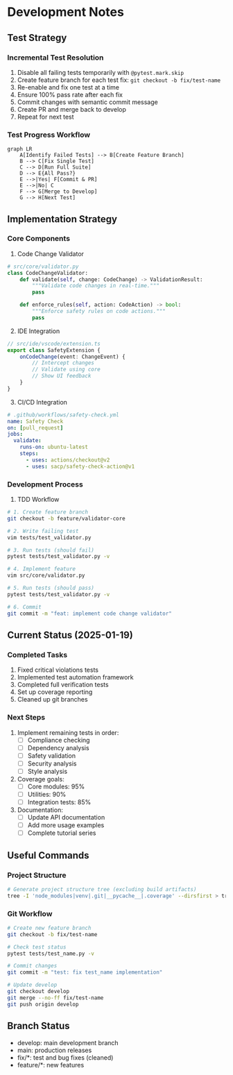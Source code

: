 # Development Notes

## Test Strategy

### Incremental Test Resolution
1. Disable all failing tests temporarily with `@pytest.mark.skip`
2. Create feature branch for each test fix: `git checkout -b fix/test-name`
3. Re-enable and fix one test at a time
4. Ensure 100% pass rate after each fix
5. Commit changes with semantic commit message
6. Create PR and merge back to develop
7. Repeat for next test

### Test Progress Workflow
```mermaid
graph LR
    A[Identify Failed Tests] --> B[Create Feature Branch]
    B --> C[Fix Single Test]
    C --> D[Run Full Suite]
    D --> E{All Pass?}
    E -->|Yes| F[Commit & PR]
    E -->|No| C
    F --> G[Merge to Develop]
    G --> H[Next Test]
```

## Implementation Strategy

### Core Components

1. Code Change Validator
```python
# src/core/validator.py
class CodeChangeValidator:
    def validate(self, change: CodeChange) -> ValidationResult:
        """Validate code changes in real-time."""
        pass

    def enforce_rules(self, action: CodeAction) -> bool:
        """Enforce safety rules on code actions."""
        pass
```

2. IDE Integration
```typescript
// src/ide/vscode/extension.ts
export class SafetyExtension {
    onCodeChange(event: ChangeEvent) {
        // Intercept changes
        // Validate using core
        // Show UI feedback
    }
}
```

3. CI/CD Integration
```yaml
# .github/workflows/safety-check.yml
name: Safety Check
on: [pull_request]
jobs:
  validate:
    runs-on: ubuntu-latest
    steps:
      - uses: actions/checkout@v2
      - uses: sacp/safety-check-action@v1
```

### Development Process

1. TDD Workflow
```bash
# 1. Create feature branch
git checkout -b feature/validator-core

# 2. Write failing test
vim tests/test_validator.py

# 3. Run tests (should fail)
pytest tests/test_validator.py -v

# 4. Implement feature
vim src/core/validator.py

# 5. Run tests (should pass)
pytest tests/test_validator.py -v

# 6. Commit
git commit -m "feat: implement code change validator"
```

## Current Status (2025-01-19)

### Completed Tasks
1. Fixed critical violations tests
2. Implemented test automation framework
3. Completed full verification tests
4. Set up coverage reporting
5. Cleaned up git branches

### Next Steps
1. Implement remaining tests in order:
   - [ ] Compliance checking
   - [ ] Dependency analysis
   - [ ] Safety validation
   - [ ] Security analysis
   - [ ] Style analysis

2. Coverage goals:
   - [ ] Core modules: 95%
   - [ ] Utilities: 90%
   - [ ] Integration tests: 85%

3. Documentation:
   - [ ] Update API documentation
   - [ ] Add more usage examples
   - [ ] Complete tutorial series

## Useful Commands

### Project Structure
```bash
# Generate project structure tree (excluding build artifacts)
tree -I 'node_modules|venv|.git|__pycache__|.coverage' --dirsfirst > tree.txt
```

### Git Workflow
```bash
# Create new feature branch
git checkout -b fix/test-name

# Check test status
pytest tests/test_name.py -v

# Commit changes
git commit -m "test: fix test_name implementation"

# Update develop
git checkout develop
git merge --no-ff fix/test-name
git push origin develop
```

## Branch Status
- develop: main development branch
- main: production releases
- fix/*: test and bug fixes (cleaned)
- feature/*: new features
